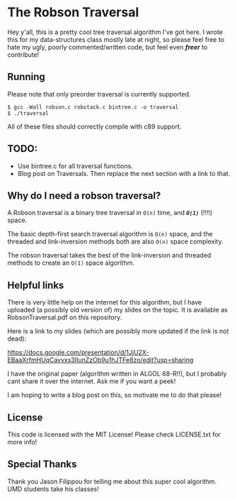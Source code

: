 # The Robson Traversal #

Hey y'all, this is a pretty cool tree traversal algorithm I've got here.
I wrote this for my data-structures class mostly late at night,
so please feel free to hate my ugly, poorly commented/written code, but feel even ***freer*** to contribute!


## Running ##

Please note that only preorder traversal is currently supported.

	$ gcc -Wall robson.c robstack.c bintree.c -o traversal
	$ ./traversal

All of these files should correctly compile with c89 support.

## TODO: ##

* Use bintree.c for all traversal functions.
* Blog post on Traversals. Then replace the next section with a link to that.

## Why do I need a robson traversal? ##

A Robson traversal is a binary tree traversal in `O(n)` time, and ***`O(1)`*** (!!!!) space.

The basic depth-first search traversal algorithm is `O(n)` space, and the threaded and link-inversion methods both are also `O(n)` space complexity.

The robson traversal takes the best of the link-inversion and threaded methods to create an `O(1)` space algorithm.

## Helpful links ##

There is very little help on the internet for this algorithm, but I have uploaded
(a possibly old version of) my slides on the topic. It is available as RobsonTraversal.pdf on this repository.

Here is a link to my slides (which are possibly more updated if the link is not dead):

https://docs.google.com/presentation/d/1JjU2X-EBaaXrfmHUqCavvxs3IIunZzOb9u1hJTFe8zo/edit?usp=sharing

I have the original paper (algorithm written in ALGOL 68-R!!), but I probably cant share it over the internet.
Ask me if you want a peek!

I am hoping to write a blog post on this, so motivate me to do that please!

## License ##

This code is licensed with the MIT License! Please check LICENSE.txt for more info!

## Special Thanks ##

Thank you Jason Filippou for telling me about this super cool algorithm. UMD students take his classes!
